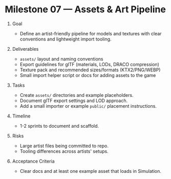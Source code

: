 # Milestone 07 — Assets & Art Pipeline

1. Goal
   - Define an artist-friendly pipeline for models and textures with clear conventions and lightweight import tooling.

2. Deliverables
   - `assets/` layout and naming conventions
   - Export guidelines for glTF (materials, LODs, DRACO compression)
   - Texture pack and recommended sizes/formats (KTX2/PNG/WEBP)
   - Small import helper script or docs for adding assets to the game

3. Tasks
   - Create `assets/` directories and example placeholders.
   - Document glTF export settings and LOD approach.
   - Add a small importer or example `public/` placement instructions.

4. Timeline
   - 1-2 sprints to document and scaffold.

5. Risks
   - Large artist files being committed to repo.
   - Tooling differences across artists' setups.

6. Acceptance Criteria
   - Clear docs and at least one example asset that loads in Simulation.
